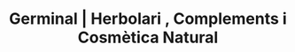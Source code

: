 ---
title: "Germinal | Herbolari , Complements i Cosmètica Natural"
url: /barcelona/germinal-herbolari-complements-i-cosmetica-natural/
shop: Supermarkt
---